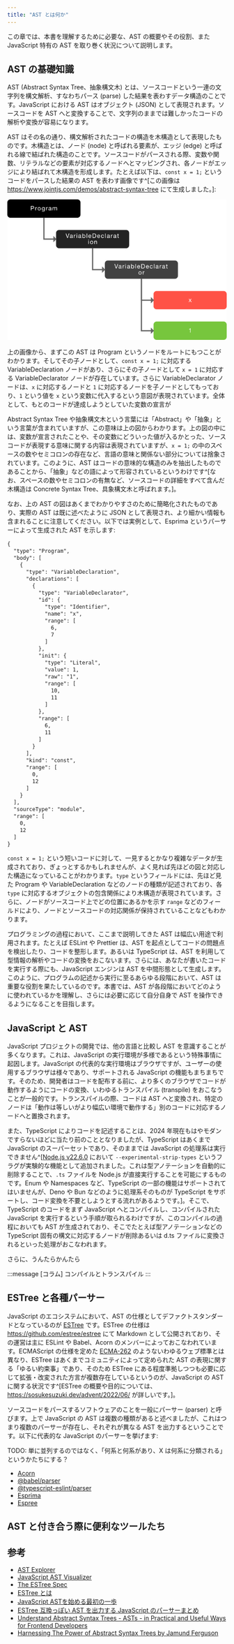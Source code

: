 ```yaml
---
title: "AST とは何か"
---
```


この章では、本書を理解するために必要な、AST の概要やその役割、また JavaScript 特有の AST を取り巻く状況について説明します。


## AST の基礎知識

AST (Abstract Syntax Tree、抽象構文木) とは、ソースコードという一連の文字列を構文解析、すなわちパース (parse) した結果を表わすデータ構造のことです。JavaScript における AST はオブジェクト (JSON) として表現されます。ソースコードを AST へと変換することで、文字列のままでは難しかったコードの解析や変換が容易になります。

AST はその名の通り、構文解析されたコードの構造を木構造として表現したものです。木構造とは、ノード (node) と呼ばれる要素が、エッジ (edge) と呼ばれる線で結ばれた構造のことです。ソースコードがパースされる際、変数や関数、リテラルなどの要素が対応するノードへとマッピングされ、各ノードがエッジにより結ばれて木構造を形成します。たとえば以下は、`const x = 1;` というコードをパースした結果の AST を表わす画像です^[この画像は https://www.jointjs.com/demos/abstract-syntax-tree にて生成しました。]:

![AST のビジュアル表現](/images/abstract-syntax-tree-for-frontend-developers/ast.png)

上の画像から、まずこの AST は Program というノードをルートにもつことがわかります。そしてその子ノードとして、`const x = 1;` に対応する VariableDeclaration ノードがあり、さらにその子ノードとして `x = 1` に対応する VariableDeclarator ノードが存在しています。さらに VariableDeclarator ノードは、`x` に対応するノードと `1` に対応するノードを子ノードとしてもっており、`1` という値を `x` という変数に代入するという意図が表現されています。全体として、もとのコードが達成しようとしていた変数の宣言が

Abstract Syntax Tree や抽象構文木という言葉には「Abstract」や「抽象」という言葉が含まれていますが、この意味は上の図からわかります。上の図の中には、変数が宣言されたことや、その変数にどういった値が入るかとった、ソースコードが表現する意味に関する内容は表現されていますが、`x = 1;` の中のスペースの数やセミコロンの存在など、言語の意味と関係ない部分については捨象されています。このように、AST はコードの意味的な構造のみを抽出したものであることから、「抽象」などの語によって形容されているというわけです^[なお、スペースの数やセミコロンの有無など、ソースコードの詳細をすべて含んだ木構造は Concrete Syntax Tree、具象構文木と呼ばれます。]。

なお、上の AST の図はあくまでわかりやすさのために簡略化されたものであり、実際の AST は既に述べたように JSON として表現され、より細かい情報も含まれることに注意してください。以下では実例として、Esprima というパーサーによって生成された AST を示します:

```json:"const x = 1;" の AST
{
  "type": "Program",
  "body": [
    {
      "type": "VariableDeclaration",
      "declarations": [
        {
          "type": "VariableDeclarator",
          "id": {
            "type": "Identifier",
            "name": "x",
            "range": [
              6,
              7
            ]
          },
          "init": {
            "type": "Literal",
            "value": 1,
            "raw": "1",
            "range": [
              10,
              11
            ]
          },
          "range": [
            6,
            11
          ]
        }
      ],
      "kind": "const",
      "range": [
        0,
        12
      ]
    }
  ],
  "sourceType": "module",
  "range": [
    0,
    12
  ]
}
```

`const x = 1;` という短いコードに対して、一見するとかなり複雑なデータが生成されており、ぎょっとするかもしれませんが、よく見れば先ほどの図と対応した構造になっていることがわかります。`type` というフィールドには、先ほど見た Program や VariableDeclaration などのノードの種類が記述されており、各 `type` に対応するオブジェクトの包含関係により木構造が表現されています。さらに、ノードがソースコード上でどの位置にあるかを示す `range` などのフィールドにより、ノードとソースコードの対応関係が保持されていることなどもわかります。

プログラミングの過程において、ここまで説明してきた AST は幅広い用途で利用されます。たとえば ESLint や Prettier は、AST を起点としてコードの問題点を検出したり、コードを整形します。あるいは TypeScript は、AST を利用して型情報の解析やコードの変換をおこないます。さらには、あなたが書いたコードを実行する際にも、JavaScript エンジンは AST を中間形態として生成します。このように、プログラムの記述から実行に至るあらゆる段階において、AST は重要な役割を果たしているのです。本書では、AST が各段階においてどのように使われているかを理解し、さらには必要に応じて自分自身で AST を操作できるようになることを目指します。


## JavaScript と AST

JavaScript プロジェクトの開発では、他の言語と比較し AST を意識することが多くなります。これは、JavaScript の実行環境が多様であるという特殊事情に起因します。JavaScript の代表的な実行環境はブラウザですが、ユーザーの使用するブラウザは様々であり、サポートされる JavaScript の機能もまちまちです。そのため、開発者はコードを配布する前に、より多くのブラウザでコードが動作するようにコードの変換、いわゆるトランスパイル (transpile) をおこなうことが一般的です。トランスパイルの際、コードは AST へと変換され、特定のノードは「動作は等しいがより幅広い環境で動作する」別のコードに対応するノードへと置換されます。

また、TypeScript によりコードを記述することは、2024 年現在もはやモダンですらないほどに当たり前のこととなりましたが、TypeScript はあくまで JavaScript のスーパーセットであり、そのままでは JavaScript の処理系は実行できません^[[Node.js v22.6.0](https://nodejs.org/en/blog/release/v22.6.0) において `--experimental-strip-types` というフラグが実験的な機能として追加されました。これは型アノテーションを自動的に削除することで、`.ts` ファイルを Node.js が直接実行することを可能にするものです。Enum や Namespaces など、TypeScript の一部の機能はサポートされてはいませんが、Deno や Bun などのように処理系そのものが TypeScript をサポートし、コード変換を不要としようとする流れがあるようです。]。そこで、TypeScript のコードをまず JavaScript へとコンパイルし、コンパイルされた JavaScript を実行するという手順が取られるわけですが、このコンパイルの過程においても AST が生成されており、そこでたとえば型アノテーションなどの TypeScript 固有の構文に対応するノードが削除あるいは d.ts ファイルに変換されるといった処理がおこなわれます。

さらに、うんたらかんたら

:::message
[コラム] コンパイルとトランスパイル
:::


## ESTree と各種パーサー

JavaScript のエコシステムにおいて、AST の仕様としてデファクトスタンダードとなっているのが [ESTree](https://github.com/estree/estree) です。ESTree の仕様は https://github.com/estree/estree にて Markdown として公開されており、その運営は主に ESLint や Babel、Acorn のメンバーによっておこなわれています。ECMAScript の仕様を定めた [ECMA-262](https://ecma-international.org/publications-and-standards/standards/ecma-262/) のようないわゆるウェブ標準とは異なり、ESTree はあくまでコミュニティによって定められた AST の表現に関する「ゆるい約束事」であり、そのため ESTree にある程度準拠しつつも必要に応じて拡張・改変された方言が複数存在しているというのが、JavaScript の AST に関する状況です^[ESTree の概要や目的については、https://sosukesuzuki.dev/advent/2022/06/ が詳しいです。]。

ソースコードをパースするソフトウェアのことを一般にパーサー (parser) と呼びます。上で JavaScript の AST は複数の種類があると述べましたが、これはつまり複数のパーサーが存在し、それぞれが異なる AST を出力するということです。以下に代表的な JavaScript のパーサーを挙げます:

TODO: 単に並列するのではなく、「何系と何系があり、X は何系に分類される」というかたちにする？

- [Acorn](https://github.com/acornjs/acorn)
- [@babel/parser](https://babeljs.io/docs/babel-parser)
- [@typescript-eslint/parser](https://typescript-eslint.io/packages/parser/)
- [Esprima](https://esprima.org/)
- [Espree](https://github.com/eslint/js)


## AST と付き合う際に便利なツールたち


## 参考

- [AST Explorer](https://astexplorer.net/)
- [JavaScript AST Visualizer](https://www.jointjs.com/demos/abstract-syntax-tree)
- [The ESTree Spec](https://github.com/estree/estree)
- [ESTree とは](https://sosukesuzuki.dev/advent/2022/06/)
- [JavaScript ASTを始める最初の一歩](https://efcl.info/2016/03/06/ast-first-step/)
- [ESTree 互換っぽい AST を出力する JavaScript のパーサーまとめ](https://zenn.dev/sosukesuzuki/scraps/fa4d48f9098d66)
- [Understand Abstract Syntax Trees - ASTs - in Practical and Useful Ways for Frontend Developers](https://www.youtube.com/watch?v=tM_S-pa4xDk)
- [Harnessing The Power of Abstract Syntax Trees by Jamund Ferguson](https://www.youtube.com/watch?v=8uOXIM4giH8)
